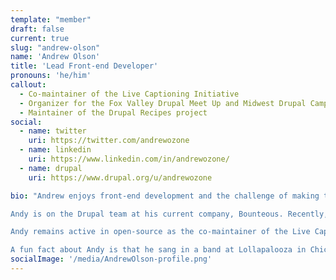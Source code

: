 ```yaml
---
template: "member"
draft: false
current: true
slug: "andrew-olson"
name: 'Andrew Olson'
title: 'Lead Front-end Developer'
pronouns: 'he/him'
callout:
  - Co-maintainer of the Live Captioning Initiative
  - Organizer for the Fox Valley Drupal Meet Up and Midwest Drupal Camp (MidCamp)
  - Maintainer of the Drupal Recipes project
social:
  - name: twitter
    uri: https://twitter.com/andrewozone
  - name: linkedin
    uri: https://www.linkedin.com/in/andrewozone/
  - name: drupal
    uri: https://www.drupal.org/u/andrewozone

bio: "Andrew enjoys front-end development and the challenge of making the web accessible for everyone on any device. He has designed and developed dozens of sites for companies specializing in sporting goods, health and wellness, restaurant food service, and more. He is also a talented team leader, photographer, musician, and speaker.

Andy is on the Drupal team at his current company, Bounteous. Recently, Andy helped create an internal accessibility task force that performs accessibility audits for clients and advocates for accessibility initiatives throughout Bounteous.

Andy remains active in open-source as the co-maintainer of the Live Captioning Initiative, an open-source project that helps hearing-impaired individuals participate at events online or in-person. He is an organizer of the Fox Valley Drupal Meet Up, Midwest Drupal Camp (MidCamp), and is also the co-maintainer of the Drupal Recipes project. In addition, Andy is Acquia Certified for Front End Development for Drupal 7 and Drupal 8 and is an approved Acquia Site Studio 6 Site Builder. Andy has a BS in Electrical and Computer Engineering from the University of Iowa.

A fun fact about Andy is that he sang in a band at Lollapalooza in Chicago."
socialImage: '/media/AndrewOlson-profile.png'
---
```

